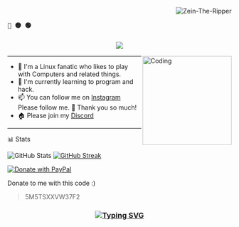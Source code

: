 <p align="right"><img src="https://komarev.com/ghpvc/?username=Zein-The-Ripper&label=Profile%20views&color=0e75b6&size=24&style=flat" alt="Zein-The-Ripper" /></p>

<p align="left"><b><samp>🔴 🟡 🟢</samp></b></p>


<h3 align="center">
  <img src="https://readme-typing-svg.herokuapp.com/?font=Righteous&size=35&center=true&vCenter=true&width=1600&height=70&duration=4000&lines=Hello+There!+I'm+Zein+" />
</h3>


<img align="right" alt="Coding" width="200" src="https://user-images.githubusercontent.com/74038190/212750999-42ff8a64-dad8-4772-9648-849968543991.gif">

---

- 🔭 I'm a Linux fanatic who likes to play with Computers and related things.
- 🌱 I'm currently learning to program and hack.
- 📫 You can follow me on [Instagram](https://www.instagram.com/zein_tgb/) Please follow me. 🤩 Thank you so much! 
- 🏠 Please join my [Discord](https://discord.gg/qVG4zRk2bd)
---

📊 Stats

![GitHub Stats](http://github-profile-summary-cards.vercel.app/api/cards/stats?username=Zein-The-Ripper&theme=tokyonight)                 [![GitHub Streak](https://github-readme-streak-stats.herokuapp.com?user=Zein-The-Ripper&theme=tokyonight&hide_border=true&date_format=j%20M%5B%20Y%5D&card_width=480)](https://git.io/streak-stats)


[![Donate with PayPal](https://www.paypalobjects.com/digitalassets/c/website/logo/full-text/pp_fc_hl.svg)](https://www.paypal.com/cgi-bin/webscr?cmd=_s-xclick&hosted_button_id=5M5TSXXVW37F2)

Donate to me with this code :)  
> 5M5TSXXVW37F2
<h3 align="center">
  
  [![Typing SVG](https://readme-typing-svg.herokuapp.com?font=Fantasque+Sans+Mono&weight=700&size=24&pause=1000&color=0e75b6&center=true&width=446&lines=Thank+you+for+visiting!+%F0%9F%91%8D)](https://git.io/typing-svg)

</h3>
